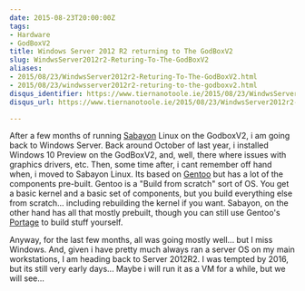 ```yaml
---
date: 2015-08-23T20:00:00Z
tags:
- Hardware
- GodBoxV2
title: Windows Server 2012 R2 returning to The GodBoxV2
slug: WindwsServer2012r2-Returing-To-The-GodBoxV2
aliases:
- 2015/08/23/WindwsServer2012r2-Returing-To-The-GodBoxV2.html
- 2015/08/23/windwsserver2012r2-returing-to-the-godboxv2.html
disqus_identifier: https://www.tiernanotoole.ie/2015/08/23/WindwsServer2012r2-Returing-To-The-GodBoxV2.html
disqus_url: https://www.tiernanotoole.ie/2015/08/23/WindwsServer2012r2-Returing-To-The-GodBoxV2.html

---
```

 
 
 
 
 
 
 
 

After a few months of running [Sabayon][1] Linux on the GodboxV2, i am going back to Windows Server. Back around October of last year, i installed Windows 10 Preview on the GodBoxV2, and, well, there where issues with graphics drivers, etc. Then, some time after, i cant remember off hand when, i moved to Sabayon Linux. Its based on [Gentoo][2] but has a lot of the components pre-built. Gentoo is a "Build from scratch" sort of OS. You get a basic kernel and a basic set of components, but you build everything else from scratch... including rebuilding the kernel if you want. Sabayon, on the other hand has all that mostly prebuilt, though you can still use Gentoo's [Portage][3] to build stuff yourself.

Anyway, for the last few months, all was going mostly well... but I miss Windows. And, given i have pretty much always ran a server OS on my main workstations, I am heading back to Server 2012R2. I was tempted by 2016, but its still very early days... Maybe i will run it as a VM for a while, but we will see... 

[1]:http://www.sabayon.org
[2]:http://www.gentoo.org
[3]:https://wiki.gentoo.org/wiki/Portage 